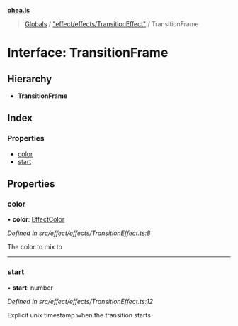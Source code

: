 **[phea.js](../README.md)**

> [Globals](../globals.md) / ["effect/effects/TransitionEffect"](../modules/_effect_effects_transitioneffect_.md) / TransitionFrame

# Interface: TransitionFrame

## Hierarchy

* **TransitionFrame**

## Index

### Properties

* [color](_effect_effects_transitioneffect_.transitionframe.md#color)
* [start](_effect_effects_transitioneffect_.transitionframe.md#start)

## Properties

### color

•  **color**: [EffectColor](../modules/_structs_effect_color_.effectcolor.md)

*Defined in src/effect/effects/TransitionEffect.ts:8*

The color to mix to

___

### start

•  **start**: number

*Defined in src/effect/effects/TransitionEffect.ts:12*

Explicit unix timestamp when the transition starts
